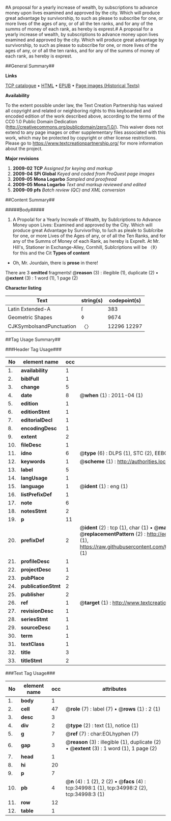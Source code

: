 #A proposal for a yearly increase of wealth, by subscriptions to advance money upon lives examined and approved by the city. Which will produce great advantage by survivorship, to such as please to subscribe for one, or more lives of the ages of any, or of all the ten ranks, and for any of the summs of money of each rank, as hereby is exprest.#
A proposal for a yearly increase of wealth, by subscriptions to advance money upon lives examined and approved by the city. Which will produce great advantage by survivorship, to such as please to subscribe for one, or more lives of the ages of any, or of all the ten ranks, and for any of the summs of money of each rank, as hereby is exprest.

##General Summary##

**Links**

[TCP catalogue](http://www.ota.ox.ac.uk/tcp/)  • 
[HTML](http://tei.it.ox.ac.uk/tcp/Texts-HTML/free/A56/A56012.html)  • 
[EPUB](http://tei.it.ox.ac.uk/tcp/Texts-EPUB/free/A56/A56012.epub) • 
[Page images (Historical Texts)](https://historicaltexts.jisc.ac.uk/eebo-99830546e)

**Availability**

To the extent possible under law, the Text Creation Partnership has waived all copyright and related or neighboring rights to this keyboarded and encoded edition of the work described above, according to the terms of the CC0 1.0 Public Domain Dedication (http://creativecommons.org/publicdomain/zero/1.0/). This waiver does not extend to any page images or other supplementary files associated with this work, which may be protected by copyright or other license restrictions. Please go to https://www.textcreationpartnership.org/ for more information about the project.

**Major revisions**

1. __2009-02__ __TCP__ *Assigned for keying and markup*
1. __2009-04__ __SPi Global__ *Keyed and coded from ProQuest page images*
1. __2009-05__ __Mona Logarbo__ *Sampled and proofread*
1. __2009-05__ __Mona Logarbo__ *Text and markup reviewed and edited*
1. __2009-09__ __pfs__ *Batch review (QC) and XML conversion*

##Content Summary##

#####Body#####

1. A Propoſal for a Yearly Increaſe of Wealth, by Subſcriptions to Advance Money upon Lives: Examined and approved by the City. Which will produce great Advantage by Survivorſhip, to ſuch as pleaſe to Subſcribe for one, or more Lives of the Ages of any, or of all the Ten Ranks, and for any of the Summs of Money of each Rank, as hereby is Expreſt.
At Mr. Hill's, Stationer in Exchange-Alley, Cornhill, Subſcriptions will be 〈◊〉 for this and the Cit
**Types of content**

  * Oh, Mr. Jourdain, there is **prose** in there!

There are 3 **omitted** fragments! 
 @__reason__ (3) : illegible (1), duplicate (2)  •  @__extent__ (3) : 1 word (1), 1 page (2)

**Character listing**


|Text|string(s)|codepoint(s)|
|---|---|---|
|Latin Extended-A|ſ|383|
|Geometric Shapes|◊|9674|
|CJKSymbolsandPunctuation|〈〉|12296 12297|

##Tag Usage Summary##

###Header Tag Usage###

|No|element name|occ|attributes|
|---|---|---|---|
|1.|__availability__|1||
|2.|__biblFull__|1||
|3.|__change__|5||
|4.|__date__|8| @__when__ (1) : 2011-04 (1)|
|5.|__edition__|1||
|6.|__editionStmt__|1||
|7.|__editorialDecl__|1||
|8.|__encodingDesc__|1||
|9.|__extent__|2||
|10.|__fileDesc__|1||
|11.|__idno__|6| @__type__ (6) : DLPS (1), STC (2), EEBO-CITATION (1), PROQUEST (1), VID (1)|
|12.|__keywords__|1| @__scheme__ (1) : http://authorities.loc.gov/ (1)|
|13.|__label__|5||
|14.|__langUsage__|1||
|15.|__language__|1| @__ident__ (1) : eng (1)|
|16.|__listPrefixDef__|1||
|17.|__note__|6||
|18.|__notesStmt__|2||
|19.|__p__|11||
|20.|__prefixDef__|2| @__ident__ (2) : tcp (1), char (1)  •  @__matchPattern__ (2) : ([0-9\-]+):([0-9IVX]+) (1), (.+) (1)  •  @__replacementPattern__ (2) : http://eebo.chadwyck.com/downloadtiff?vid=$1&page=$2 (1), https://raw.githubusercontent.com/textcreationpartnership/Texts/master/tcpchars.xml#$1 (1)|
|21.|__profileDesc__|1||
|22.|__projectDesc__|1||
|23.|__pubPlace__|2||
|24.|__publicationStmt__|2||
|25.|__publisher__|2||
|26.|__ref__|1| @__target__ (1) : http://www.textcreationpartnership.org/docs/. (1)|
|27.|__revisionDesc__|1||
|28.|__seriesStmt__|1||
|29.|__sourceDesc__|1||
|30.|__term__|1||
|31.|__textClass__|1||
|32.|__title__|3||
|33.|__titleStmt__|2||


###Text Tag Usage###

|No|element name|occ|attributes|
|---|---|---|---|
|1.|__body__|1||
|2.|__cell__|47| @__role__ (7) : label (7)  •  @__rows__ (1) : 2 (1)|
|3.|__desc__|3||
|4.|__div__|2| @__type__ (2) : text (1), notice (1)|
|5.|__g__|7| @__ref__ (7) : char:EOLhyphen (7)|
|6.|__gap__|3| @__reason__ (3) : illegible (1), duplicate (2)  •  @__extent__ (3) : 1 word (1), 1 page (2)|
|7.|__head__|1||
|8.|__hi__|20||
|9.|__p__|7||
|10.|__pb__|4| @__n__ (4) : 1 (2), 2 (2)  •  @__facs__ (4) : tcp:34998:1 (1), tcp:34998:2 (2), tcp:34998:3 (1)|
|11.|__row__|12||
|12.|__table__|1||
